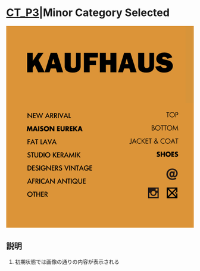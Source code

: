 # [CT_P3](UIDetail/CT_P3_MinorCategorySelected/detail.md)|Minor Category Selected

![MinorCategorySelected](MinorCategorySelected.png "MinorCategorySelected")

## 説明

1. 初期状態では画像の通りの内容が表示される

